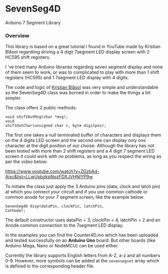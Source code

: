 # SevenSeg4D
Arduino 7 Segment Library

<h3>Overview</h3>
<p>This library is based on a great tutorial I found in YouTube made by Kristian Blåsol regardiing driving a 4 digit 7segment LED display screen with 2 HC595 shift registers.</p>

<p>I 've tried many Arduino libraries regarding seven segment display and none of them seem to work, or was to complicated to play with more than 1 shift registers (HC595) and 1 7segment LED display with 4 digits.</p>

<p>The code and logic of <a href="http://duinos.net/files/2015/four_digit_595_1234.ino">Kristian Blåsol</a> was very simple and understandable so the SevenSeg4D class was borned in order to make the things a bit simpler.</p>

<p>The class offers 2 public methods:

<code>void shiftOutMsg(char *msg);</code><br>
<code>void shiftOutChar(unsigned char c, byte digitpos);</code></p>

<p>The first one takes a null terminated buffer of characters and displays them on the 4 digits LED screen and the second one can display only one character at the digit position of our choise. Although the library has not been tested with more than 2 shift registers and a 4 digit 7 segment LED screen it could work with no problems, as long as you respect the wiring as per the video below:</p>

https://www.youtube.com/watch?v=ZGzbAd-Aixc&list=LLwUpbzkpNqzFDXJVHNlYP9w

<p>To initiate the class just apply the 3 Arduino pins (data, clock and latch pin) at which you connect your circuit and if you use common cathode or common anode for your 7 segment screen, like the example below:</p>

<code>SevenSeg4D disp(dataPin, clockPin, latchPin, Cathode);</code>

<p>The default constructor uses dataPin = 3, clockPin = 4, latchPin = 2 and an Anode common connection to the 7segment LED display.</p>

<p>In the examples you can find the Counter4D.ino which has been uploaded and tested successfully on an <b>Arduino Uno</b> board. But other boards (like Arduino Mega, Nano or NodeMCU) can be used either.</p>

<p>Currently the library supports English letters from A-Z, a-z and all numbers 0-9. However, more symbols can be added at the <code>sevensegset</code> array which is defined in the corresponding header file.</p>
